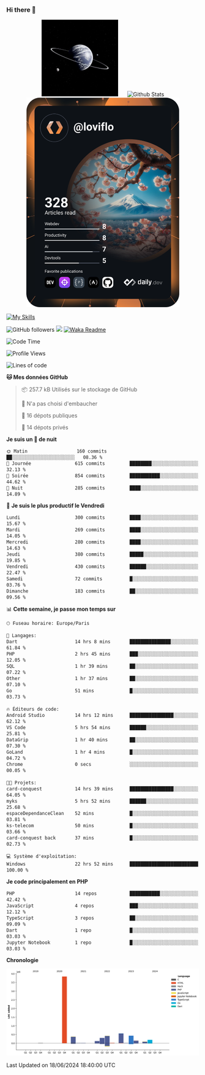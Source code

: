 ### Hi there 👋

<p align="center">
  <img src="https://github.com/Loviflo/Loviflo/blob/main/img/portrait.jpg" alt="Loviflo" height="200" style="margin-right: 20px"/>
  <img src="https://github-readme-stats.vercel.app/api?username=Loviflo&show_icons=true&theme=graywhite" alt="Github Stats" />
  <a href="https://app.daily.dev/loviflo"><img src="https://github.com/loviflo/loviflo/blob/main/devcard.svg" width="400" alt="Loviflo's Dev Card"/></a>
</p>

[![My Skills](https://skillicons.dev/icons?i=php,laravel,symfony,dotnet,cs,nodejs,mysql,postgres,js,ts,html,css,sass,angular,react,electron,docker,webpack,vscode,figma,git,github,gitlab,nginx,postman&perline=5)](https://skillicons.dev)

![GitHub followers](https://img.shields.io/github/followers/Loviflo?label=Follow&style=social)
![](https://visitor-badge.glitch.me/badge?page_id=Loviflo.Loviflo)
[![Waka Readme](https://github.com/Loviflo/Loviflo/actions/workflows/update-stats.yml/badge.svg)](https://github.com/Loviflo/Loviflo/actions/workflows/update-stats.yml)

<!--START_SECTION:waka-->
![Code Time](http://img.shields.io/badge/Code%20Time-2%2C186%20hrs%2052%20mins-blue)

![Profile Views](http://img.shields.io/badge/Vues%20du%20profil-0-blue)

![Lines of code](https://img.shields.io/badge/Depuis%20Hello%20World%2C%20j%27ai%20%C3%A9crit-6.5%20million%20Lignes%20de%20code-blue)

**🐱 Mes données GitHub** 

> 📦 257.7 kB Utilisés sur le stockage de GitHub 
 > 
> 🚫 N'a pas choisi d'embaucher
 > 
> 📜 16 dépots publiques 
 > 
> 🔑 14 dépots privés 
 > 
**Je suis un 🦉 de nuit** 

```text
🌞 Matin                  160 commits         ██░░░░░░░░░░░░░░░░░░░░░░░   08.36 % 
🌆 Journée                615 commits         ████████░░░░░░░░░░░░░░░░░   32.13 % 
🌃 Soirée                 854 commits         ███████████░░░░░░░░░░░░░░   44.62 % 
🌙 Nuit                   285 commits         ████░░░░░░░░░░░░░░░░░░░░░   14.89 % 
```
📅 **Je suis le plus productif le Vendredi** 

```text
Lundi                    300 commits         ████░░░░░░░░░░░░░░░░░░░░░   15.67 % 
Mardi                    269 commits         ████░░░░░░░░░░░░░░░░░░░░░   14.05 % 
Mercredi                 280 commits         ████░░░░░░░░░░░░░░░░░░░░░   14.63 % 
Jeudi                    380 commits         █████░░░░░░░░░░░░░░░░░░░░   19.85 % 
Vendredi                 430 commits         ██████░░░░░░░░░░░░░░░░░░░   22.47 % 
Samedi                   72 commits          █░░░░░░░░░░░░░░░░░░░░░░░░   03.76 % 
Dimanche                 183 commits         ██░░░░░░░░░░░░░░░░░░░░░░░   09.56 % 
```


📊 **Cette semaine, je passe mon temps sur** 

```text
🕑︎ Fuseau horaire: Europe/Paris

💬 Langages: 
Dart                     14 hrs 8 mins       ███████████████░░░░░░░░░░   61.84 % 
PHP                      2 hrs 45 mins       ███░░░░░░░░░░░░░░░░░░░░░░   12.05 % 
SQL                      1 hr 39 mins        ██░░░░░░░░░░░░░░░░░░░░░░░   07.22 % 
Other                    1 hr 37 mins        ██░░░░░░░░░░░░░░░░░░░░░░░   07.10 % 
Go                       51 mins             █░░░░░░░░░░░░░░░░░░░░░░░░   03.73 % 

🔥 Éditeurs de code: 
Android Studio           14 hrs 12 mins      ████████████████░░░░░░░░░   62.12 % 
VS Code                  5 hrs 54 mins       ██████░░░░░░░░░░░░░░░░░░░   25.81 % 
DataGrip                 1 hr 40 mins        ██░░░░░░░░░░░░░░░░░░░░░░░   07.30 % 
GoLand                   1 hr 4 mins         █░░░░░░░░░░░░░░░░░░░░░░░░   04.72 % 
Chrome                   0 secs              ░░░░░░░░░░░░░░░░░░░░░░░░░   00.05 % 

🐱‍💻 Projets: 
card-conquest            14 hrs 39 mins      ████████████████░░░░░░░░░   64.05 % 
myks                     5 hrs 52 mins       ██████░░░░░░░░░░░░░░░░░░░   25.68 % 
espaceDependanceClean    52 mins             █░░░░░░░░░░░░░░░░░░░░░░░░   03.81 % 
ks-telecom               50 mins             █░░░░░░░░░░░░░░░░░░░░░░░░   03.66 % 
card-conquest back       37 mins             █░░░░░░░░░░░░░░░░░░░░░░░░   02.73 % 

💻 Système d'exploitation: 
Windows                  22 hrs 52 mins      █████████████████████████   100.00 % 
```

**Je code principalement en PHP** 

```text
PHP                      14 repos            ███████████░░░░░░░░░░░░░░   42.42 % 
JavaScript               4 repos             ███░░░░░░░░░░░░░░░░░░░░░░   12.12 % 
TypeScript               3 repos             ██░░░░░░░░░░░░░░░░░░░░░░░   09.09 % 
Dart                     1 repo              █░░░░░░░░░░░░░░░░░░░░░░░░   03.03 % 
Jupyter Notebook         1 repo              █░░░░░░░░░░░░░░░░░░░░░░░░   03.03 % 
```



**Chronologie**

![Lines of Code chart](https://raw.githubusercontent.com/Loviflo/Loviflo/main/assets/bar_graph.png)


 Last Updated on 18/06/2024 18:40:00 UTC
<!--END_SECTION:waka-->
